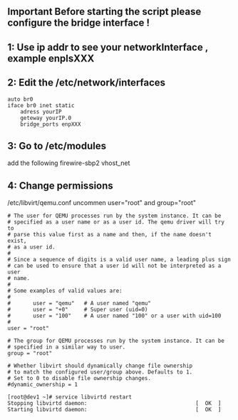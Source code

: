 ## Important Before starting the script please configure the bridge interface !

## 1: Use ip addr to see your networkInterface , example  enplsXXX

## 2: Edit the /etc/network/interfaces
    auto br0
    iface br0 inet static
        adress yourIP
        geteway yourIP.0
        bridge_ports enpXXX
        
## 3: Go to /etc/modules
add the following
firewire-sbp2
vhost_net

## 4: Change permissions
 /etc/libvirt/qemu.conf
uncommen user="root" and group="root" 

    # The user for QEMU processes run by the system instance. It can be
    # specified as a user name or as a user id. The qemu driver will try to
    # parse this value first as a name and then, if the name doesn't exist,
    # as a user id.
    #
    # Since a sequence of digits is a valid user name, a leading plus sign
    # can be used to ensure that a user id will not be interpreted as a user
    # name.
    #
    # Some examples of valid values are:
    #
    #       user = "qemu"   # A user named "qemu"
    #       user = "+0"     # Super user (uid=0)
    #       user = "100"    # A user named "100" or a user with uid=100
    #
    user = "root"

    # The group for QEMU processes run by the system instance. It can be
    # specified in a similar way to user.
    group = "root"

    # Whether libvirt should dynamically change file ownership
    # to match the configured user/group above. Defaults to 1.
    # Set to 0 to disable file ownership changes.
    #dynamic_ownership = 1

    [root@dev1 ~]# service libvirtd restart
    Stopping libvirtd daemon:                                  [  OK  ]
    Starting libvirtd daemon:                                  [  OK  ]
        